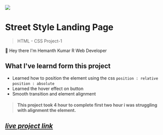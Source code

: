 ![](https://img.shields.io/badge/Live%20Project%201-Hosting%20Landing%20Page-brightgreen)

# Street Style Landing Page

> HTML - CSS Project-1

🙌 Hey there I'm Hemanth Kumar R Web Developer

## What I've learnd form this project

- Learned how to position the element using the css `position : relative` `position : absolute`
- Learned the hover effect on button
- Smooth transition and element alignment

> #### This project took 4 hour to complete first two hour i was struggling with alignment the element.

## _[live project link](https://hilarious-rabanadas-9e1307.netlify.app)_
